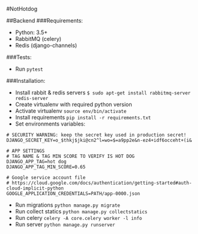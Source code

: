 #NotHotdog

##Backend
###Requirements:
- Python: 3.5+
- RabbitMQ (celery)
- Redis (django-channels)

###Tests:
- Run `pytest`

###Installation:
- Install rabbit & redis servers `$ sudo apt-get install rabbitmq-server redis-server`
- Create virtualenv with required python version
- Activate virtualenv `source env/bin/activate`
- Install requirements `pip install -r requirements.txt`
- Set environments variables:
```
# SECURITY WARNING: keep the secret key used in production secret!
DJANGO_SECRET_KEY=o_$thkj$jki@cn2^l=wo=$=a9pp2e&n-ez4+idf6occeht+(i&

# APP SETTINGS
# TAG NAME & TAG MIN SCORE TO VERIFY IS HOT DOG
DJANGO_APP_TAG=hot dog
DJANGO_APP_TAG_MIN_SCORE=0.65

# Google service account file
# https://cloud.google.com/docs/authentication/getting-started#auth-cloud-implicit-python
GOOGLE_APPLICATION_CREDENTIALS=PATH/app-0000.json
```
- Run migrations `python manage.py migrate`
- Run collect statics `python manage.py collectstatics`
- Run celery `celery -A core.celery worker -l info`
- Run server `python manage.py runserver`
